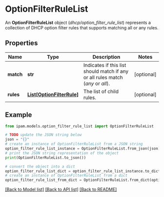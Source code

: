 # OptionFilterRuleList

An __OptionFilterRuleList__ object (_dhcp/option_filter_rule_list_) represents a collection of DHCP option filter rules that supports matching all or any rules.

## Properties

Name | Type | Description | Notes
------------ | ------------- | ------------- | -------------
**match** | **str** | Indicates if this list should match if any or all rules match (_any_ or _all_). | [optional] 
**rules** | [**List[OptionFilterRule]**](OptionFilterRule.md) | The list of child rules. | [optional] 

## Example

```python
from ipam.models.option_filter_rule_list import OptionFilterRuleList

# TODO update the JSON string below
json = "{}"
# create an instance of OptionFilterRuleList from a JSON string
option_filter_rule_list_instance = OptionFilterRuleList.from_json(json)
# print the JSON string representation of the object
print(OptionFilterRuleList.to_json())

# convert the object into a dict
option_filter_rule_list_dict = option_filter_rule_list_instance.to_dict()
# create an instance of OptionFilterRuleList from a dict
option_filter_rule_list_from_dict = OptionFilterRuleList.from_dict(option_filter_rule_list_dict)
```
[[Back to Model list]](../README.md#documentation-for-models) [[Back to API list]](../README.md#documentation-for-api-endpoints) [[Back to README]](../README.md)


